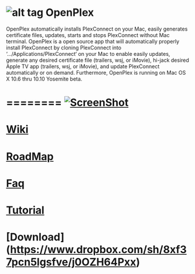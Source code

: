 ![alt tag](https://raw.githubusercontent.com/wahlmanj/OpenPlex/master/OpenPlexIcons/https://github.com/wahlmanj/OpenPlex/blob/master/OpenPlexIcons/opicon_<128x128>.png)   OpenPlex
========

OpenPlex automatically installs PlexConnect on your Mac, easily generates certificate files, updates, starts and stops PlexConnect without Mac terminal. OpenPlex is a open source app that will automatically properly install PlexConnect by cloning PlexConnect into ‘…/Applications/PlexConnect‘ on your Mac to enable easily updates, generate any desired certificate file (trailers, wsj, or iMovie), hi-jack desired Apple TV app (trailers, wsj, or iMovie), and update PlexConnect automatically or on demand. Furthermore, OpenPlex is running on Mac OS X 10.6 thru 10.10 Yosemite beta.

========
[![ScreenShot](https://raw.githubusercontent.com/wahlmanj/OpenPlex/master/OpenPlexIcons/VideoOpenPlex.png)](https://www.youtube.com/watch?feature=player_embedded&v=zzwDGyVSzhw)
=========
[Wiki](https://github.com/wahlmanj/OpenPlex/wiki)
=========
[RoadMap](https://github.com/wahlmanj/OpenPlex/wiki/Roadmap)
=========
[Faq](https://github.com/wahlmanj/OpenPlex/wiki/Faq)
=========
[Tutorial](https://miapple.me/plex-plexconnect-openplex-running-mac-os-x-10-10-yosemite-beta-8/)
=========
[Download] (https://www.dropbox.com/sh/8xf37pcn5lgsfve/j0OZH64Pxx)
=========
